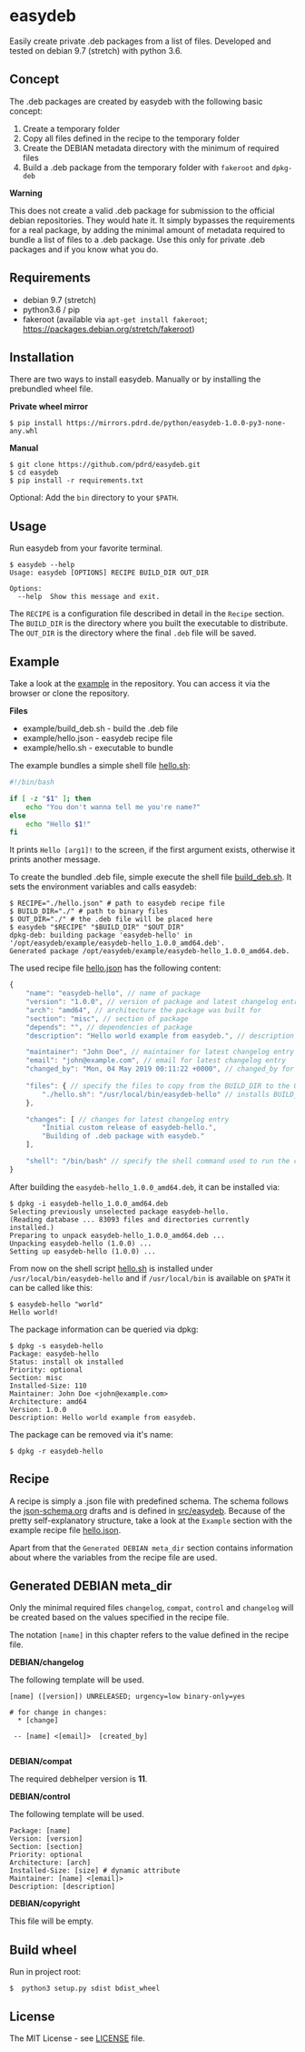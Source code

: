 # easydeb

Easily create private .deb packages from a list of files. Developed and tested on debian 9.7 (stretch) with python 3.6.

## Concept

The .deb packages are created by easydeb with the following basic concept:

1. Create a temporary folder
2. Copy all files defined in the recipe to the temporary folder
3. Create the DEBIAN metadata directory with the minimum of required files
4. Build a .deb package from the temporary folder with `fakeroot` and `dpkg-deb`

**Warning**

This does not create a valid .deb package for submission to the official debian repositories. They would hate it. It simply bypasses the requirements for a real package, by adding the minimal amount of metadata required to bundle a list of files to a .deb package. Use this only for private .deb packages and if you know what you do.

## Requirements

- debian 9.7 (stretch)
- python3.6 / pip
- fakeroot (available via `apt-get install fakeroot`; https://packages.debian.org/stretch/fakeroot)

## Installation

There are two ways to install easydeb. Manually or by installing the prebundled wheel file.

**Private wheel mirror**
```console
$ pip install https://mirrors.pdrd.de/python/easydeb-1.0.0-py3-none-any.whl
```

**Manual**
```console
$ git clone https://github.com/pdrd/easydeb.git
$ cd easydeb
$ pip install -r requirements.txt
```

Optional: Add the `bin` directory to your `$PATH`.

## Usage

Run easydeb from your favorite terminal.

```console
$ easydeb --help
Usage: easydeb [OPTIONS] RECIPE BUILD_DIR OUT_DIR

Options:
  --help  Show this message and exit.
```

The `RECIPE` is a configuration file described in detail in the `Recipe` section. The `BUILD_DIR` is the directory where you built the executable to distribute. The `OUT_DIR` is the directory where the final `.deb` file will be saved.

## Example

Take a look at the [example](example) in the repository. You can access it via the browser or clone the repository.

**Files**
- example/build_deb.sh - build the .deb file
- example/hello.json - easydeb recipe file
- example/hello.sh - executable to bundle

The example bundles a simple shell file [hello.sh](example/hello.sh):

```bash
#!/bin/bash

if [ -z "$1" ]; then
    echo "You don't wanna tell me you're name?"
else
    echo "Hello $1!"
fi
```

It prints `Hello [arg1]!` to the screen, if the first argument exists, otherwise it prints another message.

To create the bundled .deb file, simple execute the shell file [build_deb.sh](example/build_deb.sh). It sets the environment variables and calls easydeb:

```console
$ RECIPE="./hello.json" # path to easydeb recipe file
$ BUILD_DIR="./" # path to binary files
$ OUT_DIR="./" # the .deb file will be placed here
$ easydeb "$RECIPE" "$BUILD_DIR" "$OUT_DIR" 
dpkg-deb: building package 'easydeb-hello' in '/opt/easydeb/example/easydeb-hello_1.0.0_amd64.deb'.
Generated package /opt/easydeb/example/easydeb-hello_1.0.0_amd64.deb.
```

The used recipe file [hello.json](example/hello.json) has the following content:

```javascript
{
    "name": "easydeb-hello", // name of package
    "version": "1.0.0", // version of package and latest changelog entry
    "arch": "amd64", // architecture the package was built for
    "section": "misc", // section of package
    "depends": "", // dependencies of package
    "description": "Hello world example from easydeb.", // description of package

    "maintainer": "John Doe", // maintainer for latest changelog entry
    "email": "john@example.com", // email for latest changelog entry
    "changed_by": "Mon, 04 May 2019 00:11:22 +0000", // changed_by for latest changelog entry
 
    "files": { // specify the files to copy from the BUILD_DIR to the OUT_DIR
        "./hello.sh": "/usr/local/bin/easydeb-hello" // installs BUILD_DIR/hello.sh to /usr/local/bin/easydeb-hello 
    },

    "changes": [ // changes for latest changelog entry
        "Initial custom release of easydeb-hello.",
        "Building of .deb package with easydeb."
    ],

    "shell": "/bin/bash" // specify the shell command used to run the commands
}
```

After building the `easydeb-hello_1.0.0_amd64.deb`, it can be installed via:

```console
$ dpkg -i easydeb-hello_1.0.0_amd64.deb 
Selecting previously unselected package easydeb-hello.
(Reading database ... 83093 files and directories currently installed.)
Preparing to unpack easydeb-hello_1.0.0_amd64.deb ...
Unpacking easydeb-hello (1.0.0) ...
Setting up easydeb-hello (1.0.0) ...
```

From now on the shell script [hello.sh](example/hello.sh) is installed under `/usr/local/bin/easydeb-hello` and if `/usr/local/bin` is available on `$PATH` it can be called like this:

```console
$ easydeb-hello "world"
Hello world!
```

The package information can be queried via dpkg:

```console
$ dpkg -s easydeb-hello
Package: easydeb-hello
Status: install ok installed
Priority: optional
Section: misc
Installed-Size: 110
Maintainer: John Doe <john@example.com>
Architecture: amd64
Version: 1.0.0
Description: Hello world example from easydeb.
```

The package can be removed via it's name:

```console
$ dpkg -r easydeb-hello
```

## Recipe

A recipe is simply a .json file with predefined schema. The schema follows the [json-schema.org](https://json-schema.org/) drafts and is defined in [src/easydeb](src/easydeb). Because of the pretty self-explanatory structure, take a look at the `Example` section with the example recipe file [hello.json](example/hello.json).

Apart from that the `Generated DEBIAN meta_dir` section contains information about where the variables from the recipe file are used.

## Generated DEBIAN meta_dir

Only the minimal required files `changelog`, `compat`, `control` and `changelog` will be created based on the values specified in the recipe file.

The notation `[name]` in this chapter refers to the value defined in the recipe file.

**DEBIAN/changelog**

The following template will be used.

```
[name] ([version]) UNRELEASED; urgency=low binary-only=yes

# for change in changes:
  * [change]

 -- [name] <[email]>  [created_by]


```


**DEBIAN/compat**

The required debhelper version is **11**.

**DEBIAN/control**

The following template will be used.

```
Package: [name]
Version: [version]
Section: [section]
Priority: optional
Architecture: [arch]
Installed-Size: [size] # dynamic attribute
Maintainer: [name] <[email]>
Description: [description]
```

**DEBIAN/copyright**

This file will be empty.

## Build wheel

Run in project root:

```
$  python3 setup.py sdist bdist_wheel
```

## License

The MIT License - see [LICENSE](LICENSE) file.

